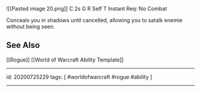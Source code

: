 ![[Pasted image 20.png]]
C 2s
G 
R Self
T Instant
Req: No Combat

Conceals you in shadows until cancelled, allowing you to satalk enemie without being seen.

## See Also
[[Rogue]]
[[World of Warcraft Ability Template]]

---

id: 20200725229
tags: [ #worldofwarcraft #rogue #ability ]

---